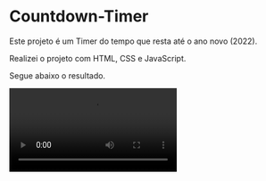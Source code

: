 # Countdown-Timer

Este projeto é um Timer do tempo que resta até o ano novo (2022).

Realizei o projeto com HTML, CSS e JavaScript.

Segue abaixo o resultado.

![Projeto Timer](https://media.giphy.com/media/OZttlVnd7SoB40duRM/source.mp4)
